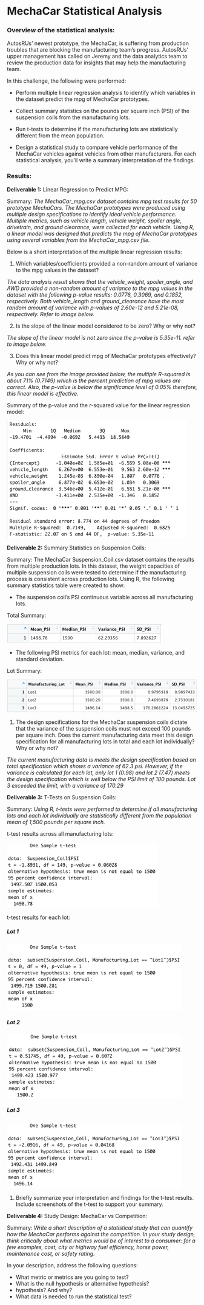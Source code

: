 # MechaCar Statistical Analysis

### Overview of the statistical analysis:

AutosRUs’ newest prototype, the MechaCar, is suffering from production troubles that are blocking the manufacturing team’s progress. AutosRUs’ upper management has called on Jeremy and the data analytics team to review the production data for insights that may help the manufacturing team.

In this challenge, the following were performed:

- Perform multiple linear regression analysis to identify which variables in the dataset predict the mpg of MechaCar prototypes.

- Collect summary statistics on the pounds per square inch (PSI) of the suspension coils from the manufacturing lots.

- Run t-tests to determine if the manufacturing lots are statistically different from the mean population.

- Design a statistical study to compare vehicle performance of the MechaCar vehicles against vehicles from other manufacturers. For each statistical analysis, you’ll write a summary interpretation of the findings.


### Results:

**Deliverable 1:** Linear Regression to Predict MPG:

Summary: *The MechaCar_mpg.csv dataset contains mpg test results for 50 prototype MechaCars. The MechaCar prototypes were produced using multiple design specifications to identify ideal vehicle performance. Multiple metrics, such as vehicle length, vehicle weight, spoiler angle, drivetrain, and ground clearance, were collected for each vehicle. Using R, a linear model was designed that predicts the mpg of MechaCar prototypes using several variables from the MechaCar_mpg.csv file.* 

Below is a short interpretation of the multiple linear regression results:

1. Which variables/coefficients provided a non-random amount of variance to the mpg values in the dataset?

*The data analysis result shows that the vehicle_weight, spoiler_angle, and AWD provided a non-random amount of variance to the mpg values in the dataset with the following p-value results: 0.0776, 0.3069, and 0.1852, respectively. Both vehicle_length and ground_clearance have the most random amount of variance with p-values of 2.60e-12 and 5.21e-08, respectively. Refer to image below.*

2. Is the slope of the linear model considered to be zero? Why or why not?

*The slope of the linear model is not zero since the p-value is 5.35e-11. refer to image below.* 

3. Does this linear model predict mpg of MechaCar prototypes effectively? Why or why not?

*As you can see from the image provided below, the multiple R-squared is about 71% (0.7149) which is the percent prediction of mpg values are correct. Also, the p-value is below the significance level of 0.05% therefore, this linear model is effective.*

Summary of the p-value and the r-squared value for the linear regression model:

![](./pictures/pic2.png)

**Deliverable 2:** Summary Statistics on Suspension Coils:

Summary: The MechaCar Suspension_Coil.csv dataset contains the results from multiple production lots. In this dataset, the weight capacities of multiple suspension coils were tested to determine if the manufacturing process is consistent across production lots. Using R, the following summary statistics table were created to show:

- The suspension coil’s PSI continuous variable across all manufacturing lots.

Total Summary:

![](./pictures/pic3.png)

- The following PSI metrics for each lot: mean, median, variance, and standard deviation.

Lot Summary:

![](./pictures/pic4.png)

1. The design specifications for the MechaCar suspension coils dictate that the variance of the suspension coils must not exceed 100 pounds per square inch. Does the current manufacturing data meet this design specification for all manufacturing lots in total and each lot individually? Why or why not?

*The current manufacturing data is meets the design specification based on total specification which shows a variance of 62.3 psi. However, if the variance is calculated for each lot, only lot 1 (0.98) and lot 2 (7.47) meets the design specification which is well below the PSI limit of 100 pounds. Lot 3 exceeded the limit, with a variance of 170.29*

**Deliverable 3:** T-Tests on Suspension Coils:

Summary: *Using R, t-tests were performed to determine if all manufacturing lots and each lot individually are statistically different from the population mean of 1,500 pounds per square inch.*

t-test results across all manufacturing lots:

![](./pictures/pic5.png)

t-test results for each lot:

##### Lot 1

![](./pictures/pic6.png)


##### Lot 2

![](./pictures/pic7.png)


##### Lot 3

![](./pictures/pic8.png)

1. Briefly summarize your interpretation and findings for the t-test results. Include screenshots of the t-test to support your summary.


**Deliverable 4:** Study Design: MechaCar vs Competition:

Summary: *Write a short description of a statistical study that can quantify how the MechaCar performs against the competition. In your study design, think critically about what metrics would be of interest to a consumer: for a few examples, cost, city or highway fuel efficiency, horse power, maintenance cost, or safety rating.*

In your description, address the following questions:

- What metric or metrics are you going to test?
- What is the null hypothesis or alternative hypothesis?
- hypothesis? And why?
- What data is needed to run the statistical test?











